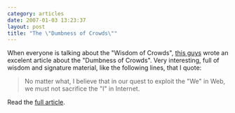 ```yaml
---
category: articles
date: 2007-01-03 13:23:37
layout: post
title: "The \"Dumbness of Crowds\""
---
```


<p>When everyone is talking about the "Wisdom of Crowds", <a href="http://headrush.typepad.com/">this guys</a> wrote an excelent article about the "Dumbness of Crowds"</a>. Very interesting, full of wisdom and signature material, like the following lines, that I quote:</p><blockquote>No matter what, I believe that in our quest to exploit the "We" in Web, we must not sacrifice the "I" in Internet.</blockquote><p>Read the <a href="http://headrush.typepad.com/creating_passionate_users/2007/01/the_dumbness_of.html">full article</a>.</p>
